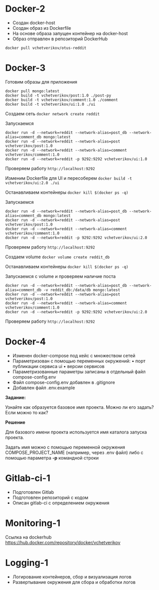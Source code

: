 # Docker-2
- Создан docker-host
- Создан образ из Dockerfile
- На основе образа запущен контейнер на docker-host
- Образ отправлен в репозиторий DockerHub 

`docker pull vchetverikov/otus-reddit`

# Docker-3

Готовим образы для приложения

```
docker pull mongo:latest
docker build -t vchetverikov/post:1.0 ./post-py
docker build -t vchetverikov/comment:1.0 ./comment
docker build -t vchetverikov/ui:1.0 ./ui
```

Создаем сеть
`docker network create reddit`

Запускаемся
```
docker run -d --network=reddit --network-alias=post_db --network-alias=comment_db mongo:latest
docker run -d --network=reddit --network-alias=post vchetverikov/post:1.0
docker run -d --network=reddit --network-alias=comment vchetverikov/comment:1.0
docker run -d --network=reddit -p 9292:9292 vchetverikov/ui:1.0
```

Проверяем работу
`http://localhost:9292`

Изменим Dockerfile для UI и пересоберем
`docker build -t vchetverikov/ui:2.0 ./ui`

Останавливаем контейнеры
`docker kill $(docker ps -q)`

Запускаемся
```
docker run -d --network=reddit --network-alias=post_db --network-alias=comment_db mongo:latest
docker run -d --network=reddit --network-alias=post vchetverikov/post:1.0
docker run -d --network=reddit --network-alias=comment vchetverikov/comment:1.0
docker run -d --network=reddit -p 9292:9292 vchetverikov/ui:2.0
```

Проверяем работу
`http://localhost:9292`

Создаем volume
`docker volume create reddit_db`

Останавливаем контейнеры
`docker kill $(docker ps -q)`

Запускаемся с volume и проверяем наличие поста
```
docker run -d --network=reddit --network-alias=post_db --network-alias=comment_db -v reddit_db:/data/db mongo:latest
docker run -d --network=reddit --network-alias=post vchetverikov/post:1.0
docker run -d --network=reddit --network-alias=comment vchetverikov/comment:1.0
docker run -d --network=reddit -p 9292:9292 vchetverikov/ui:2.0
```

Проверяем работу
`http://localhost:9292`

# Docker-4

- Изменен docker-compose под кейс с множеством сетей
- Параметризован с помощью переменных окружений:
  • порт публикации сервиса ui
  • версии сервисов
- Параметризованные параметры записаны в отдельный файл compose-config.env
- Файл compose-config.env добавлен в .gitignore
- Добавлен файл .env.example

**Задание:**

Узнайте как образуется базовое имя проекта. Можно
ли его задать? Если можно то как?

**Решение**

Для базового имени проекта используется имя каталога запуска проекта.

Задать имя можно с помощью переменной окружения COMPOSE_PROJECT_NAME (например, через .env файл) 
либо с помощью параметра **-p** командной строки

# Gitlab-ci-1

- Подготовлен Gitlab
- Подготовлен репозиторий с кодом
- Описан gitlab-ci с определением окружения

# Monitoring-1

Ссылка на dockerhub https://hub.docker.com/repository/docker/vchetverikov


# Logging-1
 
- Логирование контейнеров, сбор и визуализация логов
- Развертывание окружения для сбора и обработки логов


